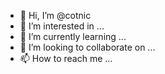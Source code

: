 - 👋 Hi, I’m @cotnic
- 👀 I’m interested in ...
- 🌱 I’m currently learning ...
- 💞️ I’m looking to collaborate on ...
- 📫 How to reach me ...

<!---
cotnic/cotnic is a ✨ special ✨ repository because its `README.md` (this file) appears on your GitHub profile.
You can click the Preview link to take a look at your changes.
--->
